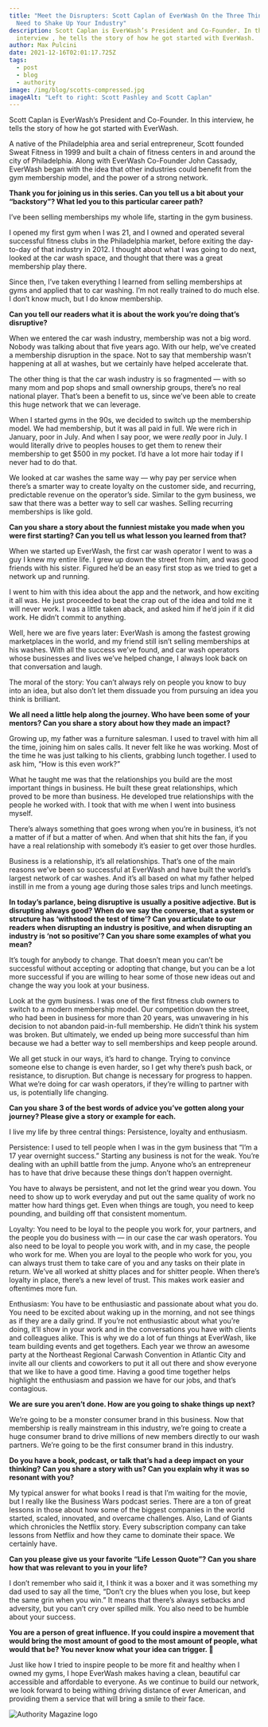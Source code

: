```yaml
---
title: "Meet the Disrupters: Scott Caplan of EverWash On the Three Things You
  Need to Shake Up Your Industry"
description: Scott Caplan is EverWash’s President and Co-Founder. In this
  interview , he tells the story of how he got started with EverWash.
author: Max Pulcini
date: 2021-12-16T02:01:17.725Z
tags:
  - post
  - blog
  - authority
image: /img/blog/scotts-compressed.jpg
imageAlt: "Left to right: Scott Pashley and Scott Caplan"
---
```

Scott Caplan is EverWash’s President and Co-Founder. In this interview, he tells the story of how he got started with EverWash.  

A native of the Philadelphia area and serial entrepreneur, Scott founded Sweat Fitness in 1999 and built a chain of fitness centers in and around the city of Philadelphia. Along with EverWash Co-Founder John Cassady, EverWash began with the idea that other industries could benefit from the gym membership model, and the power of a strong network. 

**Thank you for joining us in this series. Can you tell us a bit about your “backstory”? What led you to this particular career path?**

I’ve been selling memberships my whole life, starting in the gym business.

I opened my first gym when I was 21, and I owned and operated several successful fitness clubs in the Philadelphia market, before exiting the day-to-day of that industry in 2012. I thought about what I was going to do next, looked at the car wash space, and thought that there was a great membership play there.

Since then, I’ve taken everything I learned from selling memberships at gyms and applied that to car washing. I’m not really trained to do much else. I don’t know much, but I do know membership.

**Can you tell our readers what it is about the work you’re doing that’s disruptive?**

When we entered the car wash industry, membership was not a big word. Nobody was talking about that five years ago. With our help, we’ve created a membership disruption in the space. Not to say that membership wasn’t happening at all at washes, but we certainly have helped accelerate that.

The other thing is that the car wash industry is so fragmented — with so many mom and pop shops and small ownership groups, there’s no real national player. That’s been a benefit to us, since we’ve been able to create this huge network that we can leverage.

When I started gyms in the 90s, we decided to switch up the membership model. We had membership, but it was all paid in full. We were rich in January, poor in July. And when I say poor, we were *really* poor in July. I would literally drive to peoples houses to get them to renew their membership to get $500 in my pocket. I’d have a lot more hair today if I never had to do that.

We looked at car washes the same way — why pay per service when there’s a smarter way to create loyalty on the customer side, and recurring, predictable revenue on the operator’s side. Similar to the gym business, we saw that there was a better way to sell car washes. Selling recurring memberships is like gold.

**Can you share a story about the funniest mistake you made when you were first starting? Can you tell us what lesson you learned from that?**

When we started up EverWash, the first car wash operator I went to was a guy I knew my entire life. I grew up down the street from him, and was good friends with his sister. Figured he’d be an easy first stop as we tried to get a network up and running.

I went to him with this idea about the app and the network, and how exciting it all was. He just proceeded to beat the crap out of the idea and told me it will never work. I was a little taken aback, and asked him if he’d join if it did work. He didn’t commit to anything.

Well, here we are five years later: EverWash is among the fastest growing marketplaces in the world, and my friend still isn’t selling memberships at his washes. With all the success we’ve found, and car wash operators whose businesses and lives we’ve helped change, I always look back on that conversation and laugh.

The moral of the story: You can’t always rely on people you know to buy into an idea, but also don’t let them dissuade you from pursuing an idea you think is brilliant.

**We all need a little help along the journey. Who have been some of your mentors? Can you share a story about how they made an impact?**

Growing up, my father was a furniture salesman. I used to travel with him all the time, joining him on sales calls. It never felt like he was working. Most of the time he was just talking to his clients, grabbing lunch together. I used to ask him, “How is this even work?”

What he taught me was that the relationships you build are the most important things in business. He built these great relationships, which proved to be more than business. He developed true relationships with the people he worked with. I took that with me when I went into business myself.

There’s always something that goes wrong when you’re in business, it’s not a matter of if but a matter of when. And when that shit hits the fan, if you have a real relationship with somebody it’s easier to get over those hurdles.

Business is a relationship, it’s all relationships. That’s one of the main reasons we’ve been so successful at EverWash and have built the world’s largest network of car washes. And it’s all based on what my father helped instill in me from a young age during those sales trips and lunch meetings.

**In today’s parlance, being disruptive is usually a positive adjective. But is disrupting always good? When do we say the converse, that a system or structure has ‘withstood the test of time’? Can you articulate to our readers when disrupting an industry is positive, and when disrupting an industry is ‘not so positive’? Can you share some examples of what you mean?**

It’s tough for anybody to change. That doesn’t mean you can’t be successful without accepting or adopting that change, but you can be a lot more successful if you are willing to hear some of those new ideas out and change the way you look at your business.

Look at the gym business. I was one of the first fitness club owners to switch to a modern membership model. Our competition down the street, who had been in business for more than 20 years, was unwavering in his decision to not abandon paid-in-full membership. He didn’t think his system was broken. But ultimately, we ended up being more successful than him because we had a better way to sell memberships and keep people around.

We all get stuck in our ways, it’s hard to change. Trying to convince someone else to change is even harder, so I get why there’s push back, or resistance, to disruption. But change is necessary for progress to happen. What we’re doing for car wash operators, if they’re willing to partner with us, is potentially life changing.

**Can you share 3 of the best words of advice you’ve gotten along your journey? Please give a story or example for each.**

I live my life by three central things: Persistence, loyalty and enthusiasm.

Persistence: I used to tell people when I was in the gym business that “I’m a 17 year overnight success.” Starting any business is not for the weak. You’re dealing with an uphill battle from the jump. Anyone who’s an entrepreneur has to have that drive because these things don’t happen overnight.

You have to always be persistent, and not let the grind wear you down. You need to show up to work everyday and put out the same quality of work no matter how hard things get. Even when things are tough, you need to keep pounding, and building off that consistent momentum.

Loyalty: You need to be loyal to the people you work for, your partners, and the people you do business with — in our case the car wash operators. You also need to be loyal to people you work with, and in my case, the people who work for me. When you are loyal to the people who work for you, you can always trust them to take care of you and any tasks on their plate in return. We’ve all worked at shitty places and for shitter people. When there’s loyalty in place, there’s a new level of trust. This makes work easier and oftentimes more fun.

Enthusiasm: You have to be enthusiastic and passionate about what you do. You need to be excited about waking up in the morning, and not see things as if they are a daily grind. If you’re not enthusiastic about what you’re doing, it’ll show in your work and i​​n the conversations you have with clients and colleagues alike. This is why we do a lot of fun things at EverWash, like team building events and get togethers. Each year we throw an awesome party at the Northeast Regional Carwash Convention in Atlantic City and invite all our clients and coworkers to put it all out there and show everyone that we like to have a good time. Having a good time together helps highlight the enthusiasm and passion we have for our jobs, and that’s contagious.

**We are sure you aren’t done. How are you going to shake things up next?**

We’re going to be a monster consumer brand in this business. Now that membership is really mainstream in this industry, we’re going to create a huge consumer brand to drive millions of new members directly to our wash partners. We’re going to be the first consumer brand in this industry.

**Do you have a book, podcast, or talk that’s had a deep impact on your thinking? Can you share a story with us? Can you explain why it was so resonant with you?**

My typical answer for what books I read is that I’m waiting for the movie, but I really like the Business Wars podcast series. There are a ton of great lessons in those about how some of the biggest companies in the world started, scaled, innovated, and overcame challenges. Also, Land of Giants which chronicles the Netflix story. Every subscription company can take lessons from Netflix and how they came to dominate their space. We certainly have.

**Can you please give us your favorite “Life Lesson Quote”? Can you share how that was relevant to you in your life?**

I don’t remember who said it, I think it was a boxer and it was something my dad used to say all the time, “Don’t cry the blues when you lose, but keep the same grin when you win.” It means that there’s always setbacks and adversity, but you can’t cry over spilled milk. You also need to be humble about your success.

**You are a person of great influence. If you could inspire a movement that would bring the most amount of good to the most amount of people, what would that be? You never know what your idea can trigger. 🙂**

Just like how I tried to inspire people to be more fit and healthy when I owned my gyms, I hope EverWash makes having a clean, beautiful car accessible and affordable to everyone. As we continue to build our network, we look forward to being withing driving distance of ever American, and providing them a service that will bring a smile to their face.

![Authority Magazine logo](/img/blog/authority_magazine.png "Authority Magazine logo")